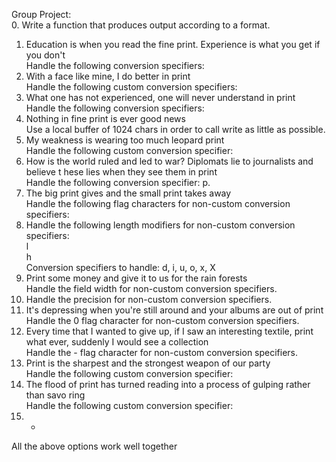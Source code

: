 Group Project:                                                                    
0. Write a function that produces output according to a format.
1. Education is when you read the fine print. Experience is what you get if you don't                                            
Handle the following conversion specifiers:
2. With a face like mine, I do better in print                                      
Handle the following custom conversion specifiers:                    
3. What one has not experienced, one will never understand in print                 
Handle the following conversion specifiers:                                    
4. Nothing in fine print is ever good news                            
Use a local buffer of 1024 chars in order to call write as little as possible.                                
5. My weakness is wearing too much leopard print                                    
Handle the following custom conversion specifier:         
6. How is the world ruled and led to war? Diplomats lie to journalists and believe t
hese lies when they see them in print                                               
Handle the following conversion specifier: p.                                       
7. The big print gives and the small print takes away                               
Handle the following flag characters for non-custom conversion specifiers: 
8. Handle the following length modifiers for non-custom conversion specifiers:                               
l                                                                              
h                                                                             
Conversion specifiers to handle: d, i, u, o, x, X                
9. Print some money and give it to us for the rain forests                          
Handle the field width for non-custom conversion specifiers.                    
10. Handle the precision for non-custom conversion specifiers.                                                
11. It's depressing when you're still around and your albums are out of print       
Handle the 0 flag character for non-custom conversion specifiers.
12. Every time that I wanted to give up, if I saw an interesting textile, print what
 ever, suddenly I would see a collection                                            
Handle the - flag character for non-custom conversion specifiers.                    
13. Print is the sharpest and the strongest weapon of our party                     
Handle the following custom conversion specifier:                                            
14. The flood of print has turned reading into a process of gulping rather than savo
ring                                                                                
Handle the following custom conversion specifier:           
15. *                                                                               
All the above options work well together

